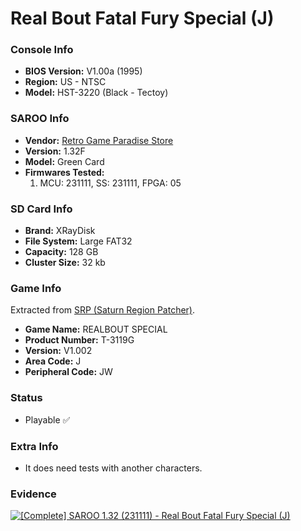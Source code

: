 # Real Bout Fatal Fury Special (J)

### Console Info

- <b>BIOS Version:</b> V1.00a (1995)
- <b>Region:</b> US - NTSC
- <b>Model:</b> HST-3220 (Black - Tectoy)

### SAROO Info

- <b>Vendor:</b> [Retro Game Paradise Store](https://s.click.aliexpress.com/e/_DlEfAgf)
- <b>Version:</b> 1.32F
- <b>Model:</b> Green Card
- <b>Firmwares Tested:</b>
  1. MCU: 231111, SS: 231111, FPGA: 05

### SD Card Info

- <b>Brand:</b> XRayDisk
- <b>File System:</b> Large FAT32
- <b>Capacity:</b> 128 GB
- <b>Cluster Size:</b> 32 kb

### Game Info

Extracted from [SRP (Saturn Region Patcher)](https://segaxtreme.net/resources/saturn-region-patcher.81/download).

- <b>Game Name:</b> REALBOUT SPECIAL
- <b>Product Number:</b> T-3119G
- <b>Version:</b> V1.002
- <b>Area Code:</b> J
- <b>Peripheral Code:</b> JW

### Status

- Playable :white_check_mark:

### Extra Info

- It does need tests with another characters.

### Evidence

[![[Complete] SAROO 1.32 (231111) - Real Bout Fatal Fury Special (J)](https://img.youtube.com/vi/whyp0wn3J0g/0.jpg)](https://www.youtube.com/watch?v=whyp0wn3J0g)
